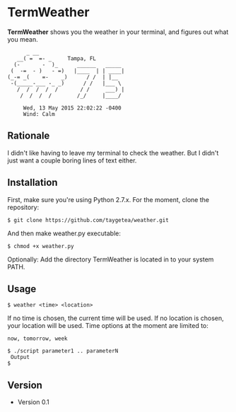 TermWeather
======
**TermWeather** shows you the weather in your terminal, and figures out what you mean. 

          _ __
       __( =  =- _     Tampa, FL
      (-       -  )_      ______   _____
     (  -=  - )   - =)   |____  | | ____|
    (_-= _(    =-    _)      / /  | |__
     -(_____-___ -_ _)      / /   |___ \
       /  /  /  /  /       / /     ___) |
        /  /  /  /        /_/     |____/
    
         Wed, 13 May 2015 22:02:22 -0400
         Wind: Calm
         


## Rationale

I didn't like having to leave my terminal to check the weather. But I didn't just want a couple boring lines of text either.


## Installation

First, make sure you're using Python 2.7.x. For the moment, clone the repository:

    $ git clone https://github.com/taygetea/weather.git
    
And then make weather.py executable:

    $ chmod +x weather.py
    
Optionally: Add the directory TermWeather is located in to your system PATH.


## Usage

    $ weather <time> <location>
If no time is chosen, the current time will be used. If no location is chosen, your location will be used. Time options at the moment are limited to:

    now, tomorrow, week


```
$ ./script parameter1 .. parameterN
 Output
$ 
```
## Version 
* Version 0.1


